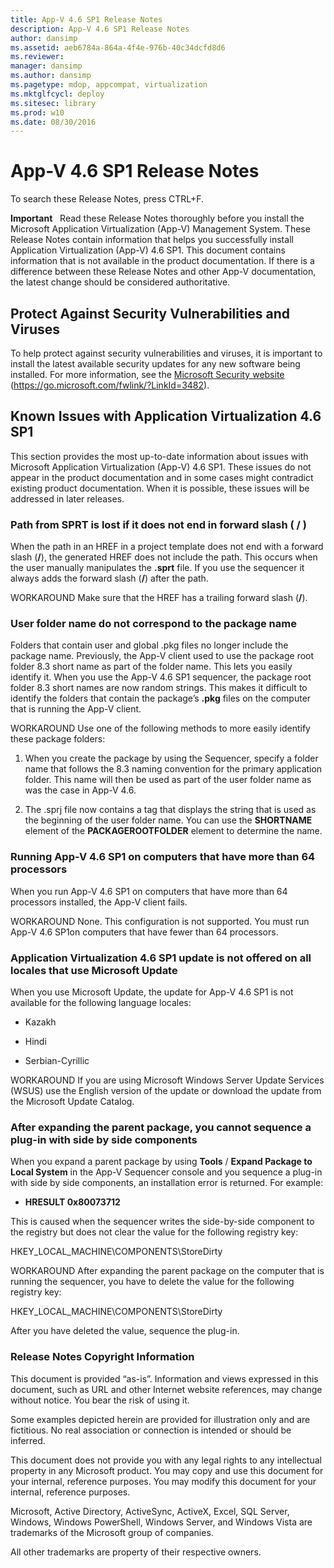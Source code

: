 ```yaml
---
title: App-V 4.6 SP1 Release Notes
description: App-V 4.6 SP1 Release Notes
author: dansimp
ms.assetid: aeb6784a-864a-4f4e-976b-40c34dcfd8d6
ms.reviewer: 
manager: dansimp
ms.author: dansimp
ms.pagetype: mdop, appcompat, virtualization
ms.mktglfcycl: deploy
ms.sitesec: library
ms.prod: w10
ms.date: 08/30/2016
---
```



# App-V 4.6 SP1 Release Notes


To search these Release Notes, press CTRL+F.

**Important**  
Read these Release Notes thoroughly before you install the Microsoft Application Virtualization (App-V) Management System. These Release Notes contain information that helps you successfully install Application Virtualization (App-V) 4.6 SP1. This document contains information that is not available in the product documentation. If there is a difference between these Release Notes and other App-V documentation, the latest change should be considered authoritative.

 

## Protect Against Security Vulnerabilities and Viruses


To help protect against security vulnerabilities and viruses, it is important to install the latest available security updates for any new software being installed. For more information, see the [Microsoft Security website](https://go.microsoft.com/fwlink/?LinkId=3482) (https://go.microsoft.com/fwlink/?LinkId=3482).

## Known Issues with Application Virtualization 4.6 SP1


This section provides the most up-to-date information about issues with Microsoft Application Virtualization (App-V) 4.6 SP1. These issues do not appear in the product documentation and in some cases might contradict existing product documentation. When it is possible, these issues will be addressed in later releases.

### Path from SPRT is lost if it does not end in forward slash ( / )

When the path in an HREF in a project template does not end with a forward slash (**/**), the generated HREF does not include the path. This occurs when the user manually manipulates the **.sprt** file. If you use the sequencer it always adds the forward slash (**/**) after the path.

WORKAROUND Make sure that the HREF has a trailing forward slash (**/**).

### User folder name do not correspond to the package name

Folders that contain user and global .pkg files no longer include the package name. Previously, the App-V client used to use the package root folder 8.3 short name as part of the folder name. This lets you easily identify it. When you use the App-V 4.6 SP1 sequencer, the package root folder 8.3 short names are now random strings. This makes it difficult to identify the folders that contain the package’s **.pkg** files on the computer that is running the App-V client.

WORKAROUND Use one of the following methods to more easily identify these package folders:

1.  When you create the package by using the Sequencer, specify a folder name that follows the 8.3 naming convention for the primary application folder. This name will then be used as part of the user folder name as was the case in App-V 4.6.

2.  The .sprj file now contains a tag that displays the string that is used as the beginning of the user folder name. You can use the **SHORTNAME** element of the **PACKAGEROOTFOLDER** element to determine the name.

### Running App-V 4.6 SP1 on computers that have more than 64 processors

When you run App-V 4.6 SP1 on computers that have more than 64 processors installed, the App-V client fails.

WORKAROUND None. This configuration is not supported. You must run App-V 4.6 SP1on computers that have fewer than 64 processors.

### Application Virtualization 4.6 SP1 update is not offered on all locales that use Microsoft Update

When you use Microsoft Update, the update for App-V 4.6 SP1 is not available for the following language locales:

-   Kazakh

-   Hindi

-   Serbian-Cyrillic

WORKAROUND If you are using Microsoft Windows Server Update Services (WSUS) use the English version of the update or download the update from the Microsoft Update Catalog.

### After expanding the parent package, you cannot sequence a plug-in with side by side components

When you expand a parent package by using **Tools** / **Expand Package to Local System** in the App-V Sequencer console and you sequence a plug-in with side by side components, an installation error is returned. For example:

-   **HRESULT 0x80073712**

This is caused when the sequencer writes the side-by-side component to the registry but does not clear the value for the following registry key:

HKEY\_LOCAL\_MACHINE\\COMPONENTS\\StoreDirty

WORKAROUND After expanding the parent package on the computer that is running the sequencer, you have to delete the value for the following registry key:

HKEY\_LOCAL\_MACHINE\\COMPONENTS\\StoreDirty

After you have deleted the value, sequence the plug-in.

### Release Notes Copyright Information

This document is provided “as-is”. Information and views expressed in this document, such as URL and other Internet website references, may change without notice. You bear the risk of using it.

Some examples depicted herein are provided for illustration only and are fictitious. No real association or connection is intended or should be inferred.

This document does not provide you with any legal rights to any intellectual property in any Microsoft product. You may copy and use this document for your internal, reference purposes. You may modify this document for your internal, reference purposes.



Microsoft, Active Directory, ActiveSync, ActiveX, Excel, SQL Server, Windows, Windows PowerShell, Windows Server, and Windows Vista are trademarks of the Microsoft group of companies.

All other trademarks are property of their respective owners.

 

 





